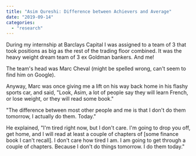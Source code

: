 ```yaml
---
title: "Asim Qureshi: Difference between Achievers and Average"
date: "2019-09-14"
categories: 
  - "research"
---
```


During my internship at Barclays Capital I was assigned to a team of 3 that took positions as big as the rest of the trading floor combined. It was the heavy weight dream team of 3 ex Goldman bankers. And me!

The team's head was Marc Cheval (might be spelled wrong, can't seem to find him on Google).

Anyway, Marc was once giving me a lift on his way back home in his flashy sports car, and said, "Look, Asim, a lot of people say they will learn French, or lose weight, or they will read some book."

"The difference between most other people and me is that I don't do them tomorrow, I actually do them. Today."

He explained, "I'm tired right now, but I don't care. I'm going to drop you off, get home, and I will read at least a couple of chapters of \[some finance book I can't recall\]. I don't care how tired I am. I am going to get through a couple of chapters. Because I don't do things tomorrow. I do them today."

